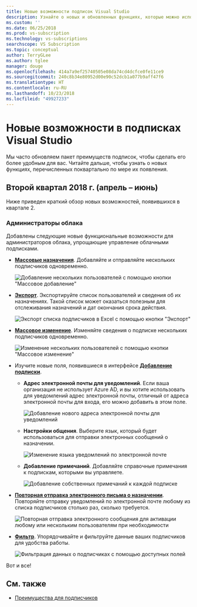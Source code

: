 ```yaml
---
title: Новые возможности подписок Visual Studio
description: Узнайте о новых и обновленных функциях, которые можно использовать для управления подписками Visual Studio.
ms.custom: ''
ms.date: 06/25/2018
ms.prod: vs-subscription
ms.technology: vs-subscriptions
searchscope: VS Subscription
ms.topic: conceptual
author: TerryGLee
ms.author: tglee
manager: douge
ms.openlocfilehash: 414a7a9ef25740505e08da74cd4dcfce0fe11ce9
ms.sourcegitcommit: 240c8b34e80952d00e90c52dcb1a077b9aff47f6
ms.translationtype: HT
ms.contentlocale: ru-RU
ms.lasthandoff: 10/23/2018
ms.locfileid: "49927233"
---
```

# <a name="what39s-new-in-visual-studio-subscriptions"></a>Новые возможности в подписках Visual Studio

Мы часто обновляем пакет преимуществ подписок, чтобы сделать его более удобным для вас. Читайте дальше, чтобы узнать о новых функциях, перечисленных поквартально по мере их появления.

## <a name="2018-q2-april-june"></a>Второй квартал 2018 г. (апрель – июнь)

Ниже приведен краткий обзор новых возможностей, появившихся в квартале 2.

### <a name="cloud-administrators"></a>Администраторы облака

Добавлены следующие новые функциональные возможности для администраторов облака, упрощающие управление облачными подписками.

* [**Массовые назначения**](/visualstudio/subscriptions/assign-license#bulk-assignments). Добавляйте и отправляйте нескольких подписчиков одновременно.

  ![Добавление нескольких пользователей с помощью кнопки "Массовое добавление"](media/bulk-add-multiple-subscribers.png)

* [**Экспорт**](/visualstudio/subscriptions/exporting-subscriptions). Экспортируйте список пользователей и сведения об их назначениях. Такой список может оказаться полезным для отслеживания назначений и дат окончания срока действия.

   ![Экспорт списка подписчиков в Excel с помощью кнопки "Экспорт"](media/export-subscriber-list-to-csv.png)


* [**Массовое изменение**](/visualstudio/subscriptions/edit-license#editing-multiple-subscribers-by-using-bulk-edit). Изменяйте сведения о подписке нескольких подписчиков одновременно.

  ![Изменение нескольких пользователей с помощью кнопки "Массовое изменение"](media/bulk-edit-multiple-subscribers.png)

* Изучите новые поля, появившиеся в интерфейсе [ **Добавление подписки**](assign-license.md).

  * **Адрес электронной почты для уведомлений**. Если ваша организация не использует Azure AD, и вы хотите использовать для уведомлений адрес электронной почты, отличный от адреса электронной почты для входа, его можно добавить в этом поле.

    ![Добавление нового адреса электронной почты для уведомлений](media/add-new-subscriber-notification-email.png)

  * **Настройки общения**. Выберите язык, который будет использоваться для отправки электронных сообщений о назначении.

    ![Изменение языка уведомлений по электронной почте](media/change-subscriber-communication-preference.png)

  * **Добавление примечаний**. Добавляйте справочные примечания к подпискам, которыми вы управляете.

    ![Добавление собственных примечаний к каждой подписке](media/add-subscriber-reference-notes.png)

* [**Повторная отправка электронного письма о назначении**](resend-assignment-email.md). Повторяйте отправку уведомлений по электронной почте любому из списка подписчиков столько раз, сколько требуется.

  ![Повторная отправка электронного сообщения для активации любому или нескольким пользователям при необходимости](media/resend-subscriber-activation-emails.png)

* [**Фильтр**](search-license.md). Упорядочивайте и фильтруйте данные ваших подписчиков для удобства работы.

  ![Фильтрация данных о подписчиках с помощью доступных полей](media/filter-subscriber-data.png)

Вот и все!

## <a name="see-also"></a>См. также

* [Преимущества для подписчиков](subscriber-benefits.md)
